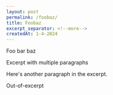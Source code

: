 ```yaml
---
layout: post
permalink: /foobaz/
title: Foobaz
excerpt_separator: <!--more-->
createdAt: 1-4-2024
---
```


Foo bar baz

Excerpt with multiple paragraphs

Here's another paragraph in the excerpt.

<!--more-->

Out-of-excerpt